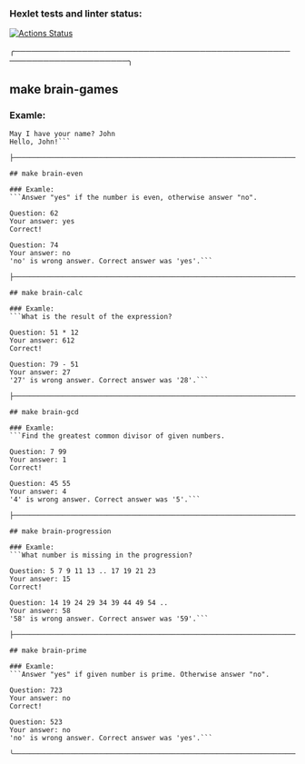 ### Hexlet tests and linter status:
[![Actions Status](https://github.com/UotanKlein/frontend-project-44/actions/workflows/hexlet-check.yml/badge.svg)](https://github.com/UotanKlein/frontend-project-44/actions)

╭──────────────────────────────────────────────────────────────────────╮

## make brain-games

### Examle:
```Welcome to the Brain Games!
May I have your name? John
Hello, John!```

├──────────────────────────────────────────────────────────────────────┤

## make brain-even

### Examle:
```Answer "yes" if the number is even, otherwise answer "no".

Question: 62
Your answer: yes
Correct!

Question: 74
Your answer: no
'no' is wrong answer. Correct answer was 'yes'.```

├──────────────────────────────────────────────────────────────────────┤

## make brain-calc

### Examle:
```What is the result of the expression?

Question: 51 * 12
Your answer: 612
Correct!

Question: 79 - 51
Your answer: 27
'27' is wrong answer. Correct answer was '28'.```

├──────────────────────────────────────────────────────────────────────┤

## make brain-gcd

### Examle:
```Find the greatest common divisor of given numbers.

Question: 7 99
Your answer: 1
Correct!

Question: 45 55
Your answer: 4
'4' is wrong answer. Correct answer was '5'.```

├──────────────────────────────────────────────────────────────────────┤

## make brain-progression

### Examle:
```What number is missing in the progression?

Question: 5 7 9 11 13 .. 17 19 21 23
Your answer: 15
Correct!

Question: 14 19 24 29 34 39 44 49 54 ..
Your answer: 58
'58' is wrong answer. Correct answer was '59'.```

├──────────────────────────────────────────────────────────────────────┤

## make brain-prime

### Examle:
```Answer "yes" if given number is prime. Otherwise answer "no".

Question: 723
Your answer: no
Correct!

Question: 523
Your answer: no
'no' is wrong answer. Correct answer was 'yes'.```

╰──────────────────────────────────────────────────────────────────────╯

